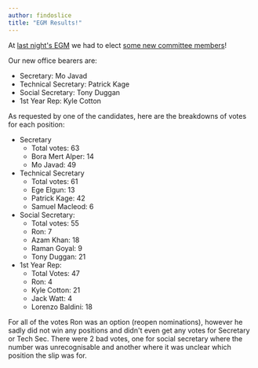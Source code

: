 ```yaml
---
author: findoslice
title: "EGM Results!"
---
```


At [last night's EGM](https://www.facebook.com/events/2191698291111220/) we had to elect [some new committee members](https://comp-soc.com/blog/2018/10/05/october-egm.html)! 


Our new office bearers are:

- Secretary: Mo Javad
- Technical Secretary: Patrick Kage
- Social Secretary: Tony Duggan
- 1st Year Rep: Kyle Cotton

As requested by one of the candidates, here are the breakdowns of votes for each position:

- Secretary
  - Total votes: 63
  - Bora Mert Alper: 14
  - Mo Javad: 49
- Technical Secretary
  - Total votes: 61
  - Ege Elgun: 13
  - Patrick Kage: 42
  - Samuel Macleod: 6
- Social Secretary:
  - Total votes: 55
  - Ron: 7
  - Azam Khan: 18
  - Raman Goyal: 9
  - Tony Duggan: 21
- 1st Year Rep:
  - Total Votes: 47
  - Ron: 4
  - Kyle Cotton: 21
  - Jack Watt: 4
  - Lorenzo Baldini: 18

For all of the votes Ron was an option (reopen nominations), however he sadly did not win any positions and didn't even get any votes for Secretary or Tech Sec. There were 2 bad votes, one for social secretary where the number was unrecognisable and another where it was unclear which position the slip was for.